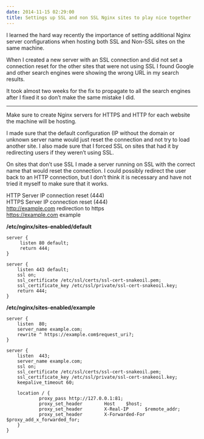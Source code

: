 ```yaml
---
date: 2014-11-15 02:29:00
title: Settings up SSL and non SSL Nginx sites to play nice together
---
```


I learned the hard way recently the importance of setting additional Nginx server configurations when hosting both SSL and Non-SSL sites on the same machine.

When I created a new server with an SSL connection and did not set a connection reset for the other sites that were not using SSL I found Google and other search engines were showing the wrong URL in my search results.

It took almost two weeks for the fix to propagate to all the search engines after I fixed it so don’t make the same mistake I did.

<hr>

Make sure to create Nginx servers for HTTPS and HTTP for each website the machine will be hosting.

I made sure that the default configuration (IP without the domain or unknown server name would just reset the connection and not try to load another site. I also made sure that I forced SSL on sites that had it by redirecting users if they weren&#8217;t using SSL.

On sites that don&#8217;t use SSL I made a server running on SSL with the correct name that would reset the connection. I could possibly redirect the user back to an HTTP connection, but I don&#8217;t think it is necessary and have not tried it myself to make sure that it works.

HTTP Server IP connection reset (444)<br />
HTTPS Server IP connection reset (444)<br />
<span style="text-decoration: underline;">http://example.com</span> redirection to https<br />
<span style="text-decoration: underline;">https://example.com</span> example

<b>/etc/nginx/sites-enabled/default</b>
<pre><code>server {
     listen 80 default;
     return 444;
}

server {
    listen 443 default;
    ssl on;
    ssl_certificate /etc/ssl/certs/ssl-cert-snakeoil.pem;
    ssl_certificate_key /etc/ssl/private/ssl-cert-snakeoil.key;
    return 444;
}
</code></pre>

<b>/etc/nginx/sites-enabled/example</b>
<pre><code>server {
    listen  80;
    server_name example.com;
    rewrite ^ https://example.com$request_uri?;
}

server {
    listen  443;
    server_name example.com;
    ssl on;
    ssl_certificate /etc/ssl/certs/ssl-cert-snakeoil.pem;
    ssl_certificate_key /etc/ssl/private/ssl-cert-snakeoil.key;
    keepalive_timeout 60;

    location / {
            proxy_pass http://127.0.0.1:81;
            proxy_set_header        Host    $host;
            proxy_set_header        X-Real-IP      $remote_addr;
            proxy_set_header        X-Forwarded-For $proxy_add_x_forwarded_for;
    }
}
</code></pre>
